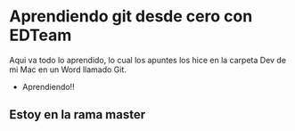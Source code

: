 # Aprendiendo git desde cero con EDTeam

Aqui va todo lo aprendido, lo cual los apuntes los hice en la carpeta Dev de mi Mac en un Word llamado Git.

- Aprendiendo!!

## Estoy en la rama master
